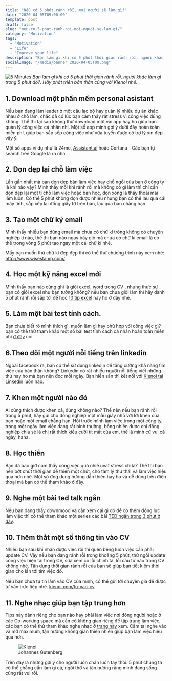 ```yaml
---
title: "Nếu có 5 phút rảnh rỗi, mọi người sẽ làm gì?"
date: "2020-04-05T09:00:00"
template: post
draft: false
slug: "neu-co-5-phut-ranh-roi-moi-nguoi-se-lam-gi/"
category: "Motivation"
tags:
  - "Motivation"
  - "Life"
  - "Improve your life"
description: "Bạn làm gì khi có 5 phút thời gian rảnh rỗi, người khác làm gì trong 5 phút đó?. Hãy phát triển bản thân cùng với Kienoi nhé."
socialImage: "/media/banner_2020-04-05T09.png"
---
```

![5 Minutes](/media/banner_2020-04-05T09.jpg)
*Bạn làm gì khi có 5 phút thời gian rảnh rỗi, người khác làm gì trong 5 phút đó?. Hãy phát triển bản thân cùng với Kienoi nhé.*
## 1. Download một phần mềm personal asistant

Nếu bạn đang làm leader ở một câu lạc bộ hay quản lý nhiều dự án khác nhau ở chỗ làm, chắc đã có lúc bạn cảm thấy rất stress vì công việc đúng không. Thế thì tại sao không thử download một vài app hay ho giúp bạn quản lý công việc cá nhân nhỉ. Một số app mình gợi ý dưới đây hoàn toàn miễn phí, giúp bạn sắp sếp công việc như vừa tuyển được cô trợ lý xin đẹp vậy ý.

Một số apps ví dụ như là 24me, [Assistant.ai](http://assistant.ai) hoặc Cortana - Các bạn tự search trên Google là ra nha.

## 2. Dọn dẹp lại chỗ làm việc

Lần gần nhất mà bạn dọn dẹp bàn làm việc hay chỗ ngồi của bạn ở công ty là khi nào vậy? Mình thấy mỗi khi rảnh rỗi mà không có gì làm thì chỉ cần dọn dẹp lại một tí chỗ làm việc hoặc bàn học, dọn xong là thấy thoải mái lắm luôn. Có thể 5 phút không dọn được nhiều nhưng bạn có thể lau qua cái máy tính, sắp xếp lại đống giấy tờ trên bàn, lau qua bàn chẳng hạn.

## 3. Tạo một chữ ký email

Mình thấy nhiều bạn dùng email mà chưa có chữ kí trông không có chuyên nghiệp tí nào, thế thì bạn nào ngay bây giờ mà chưa có chữ kí email là có thể trong vòng 5 phút tạo ngay một cái chữ kí nhé.

Mấy bạn muốn thử chữ kí đẹp đẹp thì có thể thử chương trình này xem nhé: http://www.wisestamp.com/

## 4. Học một kỹ năng excel mới

Mình thấy bạn nào cũng ghi là giỏi excel, word trong CV , nhưng thực sự bạn có giỏi excel như bạn tưởng không? nếu bạn chưa giỏi lắm thì hãy dành 5 phút rãnh rỗi sắp tới để học [10 típ excel](https://learn.filtered.com/blog/10-most-useful-microsoft-excel-tips) hay ho ở đây nhé.

## 5. Làm một bài test tính cách.

Bạn chưa biết rõ mình thích gì, muốn làm gì hay phù hợp với công việc gì? bạn có thể thử tham khảo một số bài test tính cách cá nhân hoàn toàn miễn phí [ở đây](https://www.topcv.vn/trac-nghiem-tinh-cach-mbti) coi. 

## 6.Theo dõi một người nỗi tiếng trên linkedin

Ngoài facebook ra, bạn có thể sử dụng linkedin để tăng cường khả năng tìm việc của bản thân không? Linkedin có rất nhiều người nỗi tiếng viết những thứ hay ho mà bạn nên đọc mỗi ngày. Bạn hiền sẵn thì kết nối với [Kienoi tại Linkedin](https://www.linkedin.com/in/kienoi/) luôn nào. 

## 7. Khen một người nào đó

Ai cũng thích được khen cả, đúng không nào? Thế nên nếu bạn rãnh rỗi trong 5 phút, hãy gửi cho đồng nghiệp một mẫu giấy nhỏ với lời khen của bạn hoặc một email chẳng hạn. Hồi trước mình làm việc trong một công ty, trong một ngày làm việc đang rất bình thường, bỗng nhiên được chị đồng nghiệp chia sẻ là chị rất thích kiểu cười tít mắt của em, thế là mình cứ vui cả ngày, haha.

## 8. Học thiền

Bạn đã bao giờ cảm thấy công việc quá nhiề uvaf stress chưa? Thế thì bạn nên bớt chút thời gian để thiền một chút, cho tâm lý thư thái và làm việc hiệu quả hơn nhé. Một số ứng dụng hướng dẫn thiền hay ho và dễ dùng trên điện thoại mà bạn có thể tham khảo ở đây.

## 9. Nghe một bài ted talk ngắn

Nếu bạn đang thấy downmood và cần xem cái gì đó để có thêm động lực làm việc thì có thể tham khảo một series các bài [TED ngắn trong 3 phút ở đây](https://www.ted.com/playlists/81/ted_in_3_minutes?fbclid=IwAR3gc1gcHYRL19uiNwOjeuIX2cTfajw6I8__-0-hdQ3gHQyTB5wMps44ckk).

## 10. Thêm thắt một số thông tin vào CV

Nhiều bạn sau khi nhận được việc rồi thì quên béng luôn việc cần phải update CV. Vậy nếu bạn đang rảnh rỗi trong khoảng 5 phút, thử ngồi update công việc hiện tại trong CV, sửa xem có lỗi chính tả, lỗi câu từ nào trong CV không nhé. Tận dụng thời gian rảnh rỗi của bạn sẽ giúp bạn tiết kiệm thời gian cho lần tới tìm việc đó.

Nếu bạn chưa tự tin lắm vào CV của mình, có thể gửi tới chuyên gia để được tư vấn trực tiếp nhé. [kienoi.com/tu-van-cv](/contact)

## 11. Nghe nhạc giúp bạn tập trung hơn

Tips này dành riêng cho bạn nào hay phải làm việc nơi đông người hoặc ở các Co-working space mà cần có không gian riêng để tập trung làm việc, các bạn có thể thử tham khảo nghe nhạc ở [trang này](https://l.facebook.com/l.php?u=https%3A%2F%2Fwww.noisli.com%2F%3Ffbclid%3DIwAR390ZXplo7FCS7fGaLychvoDaRfB8wVtUQfCERxMVSJfOpModNhHbLMXUg&h=AT07yL7Wpl3-7HN-z7nO_CvQkVy0kr2GrP6Ci7ptZXYGAnghQiOh5_b3-sLpJDxCUEqs1WkhNjHDpetavZB_VuQupYYmTnkcdBBhXdTI3_ZLhpGvm-7q0xj5UJdZUZo-eQnrRd4wzrzUXN4wDllpBQ) xem. Cắm tai nghe vào và mở maximum, tận hưởng không gian thiên nhiên giúp bạn làm việc hiệu quả hơn.
<figure class="float-right" style="width: 240px">
	<img src="/media/left_2020-04-05T09.jpg" alt="Kienoi">
	<figcaption>Johannes Gutenberg</figcaption>
</figure>

Trên đây là những gợi ý cho người luôn chân luôn tay thôi. 5 phút chúng ta có thể chẳng cần làm gì cả, ngồi thở và tận hưởng rằng mình đang sống cũng rất vui rồi.
